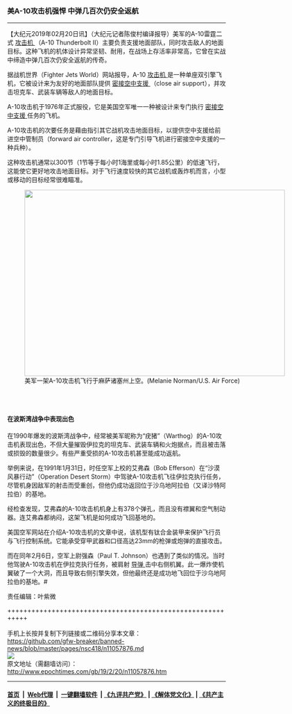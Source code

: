 ### 美A-10攻击机强悍 中弹几百次仍安全返航
------------------------

<p>
 【大纪元2019年02月20日讯】（大纪元记者陈俊村编译报导）美军的A-10雷霆二式
 <a href="http://www.epochtimes.com/gb/tag/%E6%94%BB%E5%87%BB%E6%9C%BA.html">
  攻击机
 </a>
 （A-10 Thunderbolt II）主要负责支援地面部队，同时攻击敌人的地面目标。这种飞机的机体设计异常坚韧、耐用，在战场上存活率非常高，它曾在实战中缔造中弹几百次仍安全返航的传奇。
</p>
<p>
 据战机世界（Fighter Jets World）网站报导，A-10
 <a href="http://www.epochtimes.com/gb/tag/%E6%94%BB%E5%87%BB%E6%9C%BA.html">
  攻击机
 </a>
 是一种单座双引擎飞机，它被设计来为友好的地面部队提供
 <a href="http://www.epochtimes.com/gb/tag/%E5%AF%86%E6%8E%A5%E7%A9%BA%E4%B8%AD%E6%94%AF%E6%8F%B4.html">
  密接空中支援
 </a>
 （close air support），并攻击坦克车、武装车辆等敌人的地面目标。
</p>
<p>
 A-10攻击机于1976年正式服役，它是美国空军唯一一种被设计来专门执行
 <a href="http://www.epochtimes.com/gb/tag/%E5%AF%86%E6%8E%A5%E7%A9%BA%E4%B8%AD%E6%94%AF%E6%8F%B4.html">
  密接空中支援
 </a>
 任务的飞机。
</p>
<p>
 A-10攻击机的次要任务是藉由指引其它战机攻击地面目标，以提供空中支援给前进空中管制员（forward air controller，这是专门引导飞机进行密接空中支援的一种兵种）。
</p>
<p>
 这种攻击机通常以300节（1节等于每小时1海里或每小时1.85公里）的低速飞行，这能使它更好地攻击地面目标。对于飞行速度较快的其它战机或轰炸机而言，小型或移动的目标经常很难瞄准。
</p>
<figure class="wp-caption aligncenter" id="attachment_11057887" style="width: 600px">
 <a href="http://i.epochtimes.com/assets/uploads/2019/02/070330-F-4911N-958.jpg">
  <img alt="" class="wp-image-11057887 size-large" height="429" src="http://i.epochtimes.com/assets/uploads/2019/02/070330-F-4911N-958-600x429.jpg" width="600"/>
 </a>
 <br/><figcaption class="wp-caption-text">
  美军一架A-10攻击机飞行于麻萨诸塞州上空。(Melanie Norman/U.S. Air Force)
 </figcaption><br/>
</figure><br/>
<h4>
 在波斯湾战争中表现出色
</h4>
<p>
 在1990年爆发的波斯湾战争中，经常被美军昵称为“疣猪”（Warthog）的A-10攻击机表现出色，不但大量摧毁伊拉克的坦克车、武装车辆和火炮据点，而且被击落或损毁的数量很少。有些严重受损的A-10攻击机甚至能成功返航。
</p>
<p>
 举例来说，在1991年1月31日，时任空军上校的艾弗森（Bob Efferson）在“沙漠风暴行动”（Operation Desert Storm）中驾驶A-10攻击机飞往伊拉克执行任务，尽管机身因敌军的射击而受重创，但他仍成功返回位于沙乌地阿拉伯（又译沙特阿拉伯）的基地。
</p>
<p>
 经检查发现，艾弗森的A-10攻击机机身上有378个弹孔，而且没有襟翼和空气制动器。连艾弗森都纳闷，这架飞机是如何成功飞回基地的。
</p>
<p>
 美国空军网站在介绍A-10攻击机的文章中说，该机型有钛合金装甲来保护飞行员与飞行控制系统。它能承受穿甲武器和口径高达23mm的枪弹或炮弹的直接攻击。
</p>
<p>
</p>
<p>
 而在同年2月6日，空军上尉强森（Paul T. Johnson）也遇到了类似的情况。当时他驾驶A-10攻击机在伊拉克执行任务，被肩射
 <a href="http://www.epochtimes.com/gb/tag/%E5%AF%BC%E5%BC%B9.html">
  导弹
 </a>
 击中右侧机翼。此一爆炸使机翼破了一个大洞，而且导致右侧引擎失效，但他最终还是成功地飞回位于沙乌地阿拉伯的基地。#
</p>
<p>
</p>
<p>
 责任编辑：叶紫微
</p>

+++++++++++++++++++++++++++++++++++++++++++++++++++++++++++<br/><br/>
手机上长按并复制下列链接或二维码分享本文章：<br/>
https://github.com/gfw-breaker/banned-news/blob/master/pages/nsc418/n11057876.md <br/>
<a href='https://github.com/gfw-breaker/banned-news/blob/master/pages/nsc418/n11057876.md'><img src='https://github.com/gfw-breaker/banned-news/blob/master/pages/nsc418/n11057876.md.png'/></a> <br/>
原文地址（需翻墙访问）：http://www.epochtimes.com/gb/19/2/20/n11057876.htm


------------------------
#### [首页](https://github.com/gfw-breaker/banned-news/blob/master/README.md) &nbsp;|&nbsp; [Web代理](https://github.com/labour-camp/helloworld) &nbsp;|&nbsp; [一键翻墙软件](https://github.com/gfw-breaker/nogfw/blob/master/README.md) &nbsp;| [《九评共产党》](https://github.com/gfw-breaker/9ping.md/blob/master/README.md#九评之一评共产党是什么) | [《解体党文化》](https://github.com/gfw-breaker/jtdwh.md/blob/master/README.md) | [《共产主义的终极目的》](https://github.com/gfw-breaker/gczydzjmd.md/blob/master/README.md)

